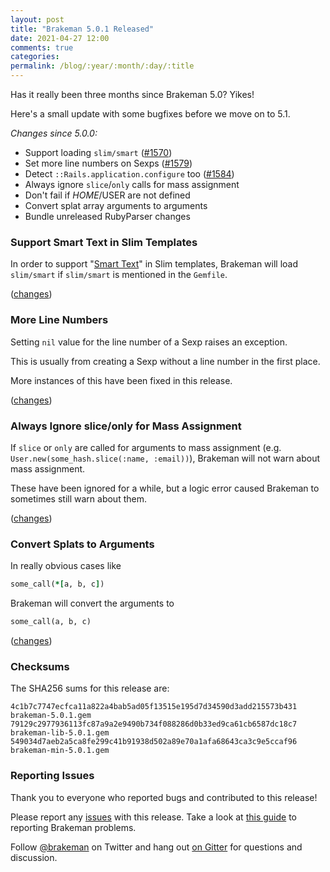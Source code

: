 ```yaml
---
layout: post
title: "Brakeman 5.0.1 Released"
date: 2021-04-27 12:00
comments: true
categories:
permalink: /blog/:year/:month/:day/:title
---
```


Has it really been three months since Brakeman 5.0? Yikes!

Here's a small update with some bugfixes before we move on to 5.1.

_Changes since 5.0.0:_

* Support loading `slim/smart` ([#1570](https://github.com/presidentbeef/brakeman/issues/1570))
* Set more line numbers on Sexps ([#1579](https://github.com/presidentbeef/brakeman/issues/1579))
* Detect `::Rails.application.configure` too ([#1584](https://github.com/presidentbeef/brakeman/issues/1584))
* Always ignore `slice`/`only` calls for mass assignment
* Don't fail if $HOME/$USER are not defined
* Convert splat array arguments to arguments
* Bundle unreleased RubyParser changes

### Support Smart Text in Slim Templates

In order to support "[Smart Text](https://github.com/slim-template/slim/blob/master/doc/smart.md)" in Slim templates,
Brakeman will load `slim/smart` if `slim/smart` is mentioned in the `Gemfile`. 

([changes](https://github.com/presidentbeef/brakeman/pull/1582))

### More Line Numbers

Setting `nil` value for the line number of a Sexp raises an exception.

This is usually from creating a Sexp without a line number in the first place.

More instances of this have been fixed in this release.

([changes](https://github.com/presidentbeef/brakeman/pull/1581))

### Always Ignore slice/only for Mass Assignment

If `slice` or `only` are called for arguments to mass assignment (e.g. `User.new(some_hash.slice(:name, :email))`),
Brakeman will not warn about mass assignment.

These have been ignored for a while, but a logic error caused Brakeman to sometimes still warn about them.

([changes](https://github.com/presidentbeef/brakeman/pull/1565))

### Convert Splats to Arguments

In really obvious cases like

```ruby
some_call(*[a, b, c])
```

Brakeman will convert the arguments to

```ruby
some_call(a, b, c)
```

([changes](https://github.com/presidentbeef/brakeman/pull/1564))


### Checksums

The SHA256 sums for this release are:

    4c1b7c7747ecfca11a822a4bab5ad05f13515e195d7d34590d3add215573b431  brakeman-5.0.1.gem
    79129c2977936113fc87a9a2e9490b734f088286d0b33ed9ca61cb6587dc18c7  brakeman-lib-5.0.1.gem
    549034d7aeb2a5ca8fe299c41b91938d502a89e70a1afa68643ca3c9e5ccaf96  brakeman-min-5.0.1.gem

### Reporting Issues

Thank you to everyone who reported bugs and contributed to this release!

Please report any [issues](https://github.com/presidentbeef/brakeman/issues) with this release. Take a look at [this guide](https://github.com/presidentbeef/brakeman/wiki/How-to-Report-a-Brakeman-Issue) to reporting Brakeman problems.

Follow [@brakeman](https://twitter.com/brakeman) on Twitter and hang out [on Gitter](https://gitter.im/presidentbeef/brakeman) for questions and discussion.

